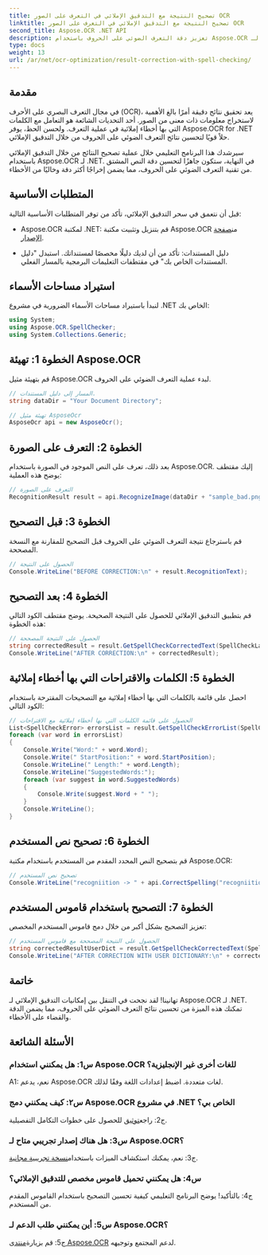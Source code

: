 ```yaml
---
title: تصحيح النتيجة مع التدقيق الإملائي في التعرف على الصور OCR
linktitle: تصحيح النتيجة مع التدقيق الإملائي في التعرف على الصور OCR
second_title: Aspose.OCR .NET API
description: تعزيز دقة التعرف الضوئي على الحروف باستخدام Aspose.OCR لـ .NET. قم بتصحيح التهجئة وتخصيص القواميس وتحقيق التعرف على النص الخالي من الأخطاء دون عناء.
type: docs
weight: 13
url: /ar/net/ocr-optimization/result-correction-with-spell-checking/
---
```

## مقدمة

في مجال التعرف البصري على الأحرف (OCR)، يعد تحقيق نتائج دقيقة أمرًا بالغ الأهمية لاستخراج معلومات ذات معنى من الصور. أحد التحديات الشائعة هو التعامل مع الكلمات التي بها أخطاء إملائية في عملية التعرف. ولحسن الحظ، يوفر Aspose.OCR for .NET حلاً قويًا لتحسين نتائج التعرف الضوئي على الحروف من خلال التدقيق الإملائي.

سيرشدك هذا البرنامج التعليمي خلال عملية تصحيح النتائج من خلال التدقيق الإملائي باستخدام Aspose.OCR لـ .NET. في النهاية، ستكون جاهزًا لتحسين دقة النص المشتق من تقنية التعرف الضوئي على الحروف، مما يضمن إخراجًا أكثر دقة وخاليًا من الأخطاء.

## المتطلبات الأساسية

قبل أن نتعمق في سحر التدقيق الإملائي، تأكد من توفر المتطلبات الأساسية التالية:

-  Aspose.OCR لمكتبة .NET: قم بتنزيل وتثبيت مكتبة Aspose.OCR من[صفحة الإصدار](https://releases.aspose.com/ocr/net/).

- دليل المستندات: تأكد من أن لديك دليلًا مخصصًا لمستنداتك. استبدل "دليل المستندات الخاص بك" في مقتطفات التعليمات البرمجية بالمسار الفعلي.

## استيراد مساحات الأسماء

لنبدأ باستيراد مساحات الأسماء الضرورية في مشروع .NET الخاص بك:

```csharp
using System;
using Aspose.OCR.SpellChecker;
using System.Collections.Generic;
```

## الخطوة 1: تهيئة Aspose.OCR

قم بتهيئة مثيل Aspose.OCR لبدء عملية التعرف الضوئي على الحروف.

```csharp
// المسار إلى دليل المستندات.
string dataDir = "Your Document Directory";

// تهيئة مثيل AsposeOcr
AsposeOcr api = new AsposeOcr();
```

## الخطوة 2: التعرف على الصورة

بعد ذلك، تعرف على النص الموجود في الصورة باستخدام Aspose.OCR. إليك مقتطف يوضح هذه العملية:

```csharp
// التعرف على الصورة
RecognitionResult result = api.RecognizeImage(dataDir + "sample_bad.png", new RecognitionSettings(Language.Eng));
```

## الخطوة 3: قبل التصحيح

قم باسترجاع نتيجة التعرف الضوئي على الحروف قبل التصحيح للمقارنة مع النسخة المصححة.

```csharp
// الحصول على النتيجة
Console.WriteLine("BEFORE CORRECTION:\n" + result.RecognitionText);
```

## الخطوة 4: بعد التصحيح

قم بتطبيق التدقيق الإملائي للحصول على النتيجة الصحيحة. يوضح مقتطف الكود التالي هذه الخطوة:

```csharp
// الحصول على النتيجة المصححة
string correctedResult = result.GetSpellCheckCorrectedText(SpellCheckLanguage.Eng);
Console.WriteLine("AFTER CORRECTION:\n" + correctedResult);
```

## الخطوة 5: الكلمات والاقتراحات التي بها أخطاء إملائية

احصل على قائمة بالكلمات التي بها أخطاء إملائية مع التصحيحات المقترحة باستخدام الكود التالي:

```csharp
// الحصول على قائمة الكلمات التي بها أخطاء إملائية مع الاقتراحات
List<SpellCheckError> errorsList = result.GetSpellCheckErrorList(SpellCheckLanguage.Eng);
foreach (var word in errorsList)
{
	Console.Write("Word:" + word.Word);
	Console.Write(" StartPosition:" + word.StartPosition);
	Console.WriteLine(" Length:" + word.Length);
	Console.WriteLine("SuggestedWords:");
	foreach (var suggest in word.SuggestedWords)
	{
		Console.Write(suggest.Word + " ");
	}
	Console.WriteLine();
}
```

## الخطوة 6: تصحيح نص المستخدم

قم بتصحيح النص المحدد المقدم من المستخدم باستخدام مكتبة Aspose.OCR:

```csharp
// تصحيح نص المستخدم
Console.WriteLine("recogniition -> " + api.CorrectSpelling("recogniition"));
```

## الخطوة 7: التصحيح باستخدام قاموس المستخدم

تعزيز التصحيح بشكل أكبر من خلال دمج قاموس المستخدم المخصص:

```csharp
// الحصول على النتيجة المصححة مع قاموس المستخدم
string correctedResultUserDict = result.GetSpellCheckCorrectedText(SpellCheckLanguage.Eng, dataDir+"dictionary.txt");
Console.WriteLine("AFTER CORRECTION WITH USER DICTIONARY:\n" + correctedResultUserDict);
```

## خاتمة

تهانينا! لقد نجحت في التنقل بين إمكانيات التدقيق الإملائي لـ Aspose.OCR لـ .NET. تمكنك هذه الميزة من تحسين نتائج التعرف الضوئي على الحروف، مما يضمن الدقة والقضاء على الأخطاء.

## الأسئلة الشائعة

### س1: هل يمكنني استخدام Aspose.OCR للغات أخرى غير الإنجليزية؟

A1: نعم، يدعم Aspose.OCR لغات متعددة. اضبط إعدادات اللغة وفقًا لذلك.

### س٢: كيف يمكنني دمج Aspose.OCR في مشروع .NET الخاص بي؟

 ج2: راجع[توثيق](https://reference.aspose.com/ocr/net/) للحصول على خطوات التكامل التفصيلية.

### س3: هل هناك إصدار تجريبي متاح لـ Aspose.OCR؟

 ج3: نعم، يمكنك استكشاف الميزات باستخدام[نسخة تجريبية مجانية](https://releases.aspose.com/).

### س4: هل يمكنني تحميل قاموس مخصص للتدقيق الإملائي؟

ج4: بالتأكيد! يوضح البرنامج التعليمي كيفية تحسين التصحيح باستخدام القاموس المقدم من المستخدم.

### س5: أين يمكنني طلب الدعم لـ Aspose.OCR؟

 ج5: قم بزيارة[منتدى Aspose.OCR](https://forum.aspose.com/c/ocr/16) لدعم المجتمع وتوجيهه.